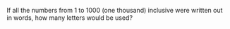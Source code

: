If all the numbers from 1 to 1000 (one thousand) inclusive were written out in words, how many letters would be used?
